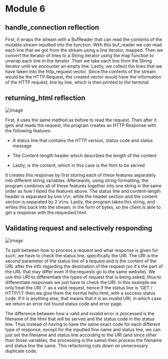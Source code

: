 # Module 6

## handle_connection reflection

First, it wraps the stream with a BufReader that can read the contents of the mutable stream inputted into the function. With this buf_reader we can read each line that we got from the stream using a line iterator, mapped. Then we convert the iterator of lines to a String iterator using the map function to unwrap each line in the iterator. Then we take each line from the String iterator until we encounter an empty line. Lastly, we collect the lines that we have taken into the http_request vector. Since the contents of the stream would be the HTTP Request, the created vector would have the information of the HTTP request, line by line, which is then printed to the terminal

## returning_html reflection

![image](https://github.com/Sirered/advprog-module6/assets/126568984/844b85c6-75a7-492c-a440-7240a142c2b0)

First, it uses the same method as before to read the request. Then after it gets and reads the request, the program creates an HTTP Response with the following features:

* A status line that contains the HTTP version, status code and status message

* The Content-length header which describes the length of the content

* Lastly, is the content, which in this case is the html to be served

It creates this response by first storing each of these features separately into different string variables. Afterwards, using string formatting, the program combines all of these features together into one string in the same order as how I listed the features above. The status line and content-length header is separated by one \r\n, while the header section and the content section is separated by 2 \r\ns. Lastly, the program takes this string, and writes this back into the stream, in the form of bytes, so the client is able to get a response with the requested html.


## Validating request and selectively responding

![image](https://github.com/Sirered/advprog-module6/assets/126568984/15602516-ccf8-4f5b-81c9-41d3d42b43a6)


To split between how to process a request and what response is given for such, we have to check the status line, specifically the URI. The URI is the second parameter of the status line of a request and is the content of the URL after the info regarding the destination of the request (so it's the part of the URL that may differ even if the requests go to the same website). We use this URI to differentiate the types of request that is being asked, thus to differentiate responses we just have to check the URI. In this example we only treat the URI '/' as a valid request, hence if the status line is 'GET / HTTP/1.1' then we give them the normal hello.html, with a success status code. If it is anything else, that means that it is an invalid URI, in which case we return an error not found status code and error page.

The difference between how a valid and invalid error is processed is the filename of the html that will be served and the status code in the status line. Thus instead of having to have the same exact code for each different type of response, except for the inputted fine name and status line, we can just set the filename and status line according to the URI (and since other than those variables, the processing is the same) then process the filename and status line the same. This refactoring cuts down on unnecessary duplicate code. 
